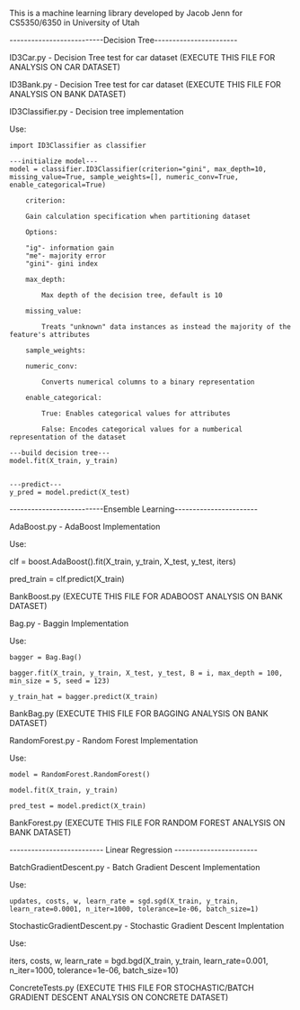 This is a machine learning library developed by Jacob Jenn for
CS5350/6350 in University of Utah




--------------------------Decision Tree-----------------------

ID3Car.py - Decision Tree test for car dataset (EXECUTE THIS FILE FOR ANALYSIS ON CAR DATASET)

ID3Bank.py - Decision Tree test for car dataset (EXECUTE THIS FILE FOR ANALYSIS ON BANK DATASET)

ID3Classifier.py - Decision tree implementation

Use:

    import ID3Classifier as classifier

    ---initialize model---
    model = classifier.ID3Classifier(criterion="gini", max_depth=10, missing_value=True, sample_weights=[], numeric_conv=True, enable_categorical=True)

        criterion:

        Gain calculation specification when partitioning dataset 

        Options:

        "ig"- information gain
        "me"- majority error
        "gini"- gini index

        max_depth:

            Max depth of the decision tree, default is 10

        missing_value:

            Treats "unknown" data instances as instead the majority of the feature's attributes

        sample_weights:

        numeric_conv:

            Converts numerical columns to a binary representation

        enable_categorical:

            True: Enables categorical values for attributes

            False: Encodes categorical values for a numberical representation of the dataset

    ---build decision tree---
    model.fit(X_train, y_train)


    ---predict---
    y_pred = model.predict(X_test)



--------------------------Ensemble Learning-----------------------

AdaBoost.py - AdaBoost Implementation

Use:

  clf = boost.AdaBoost().fit(X_train, y_train, X_test, y_test, iters)

  pred_train = clf.predict(X_train)


BankBoost.py (EXECUTE THIS FILE FOR ADABOOST ANALYSIS ON BANK DATASET)



Bag.py - Baggin Implementation

Use:

    bagger = Bag.Bag()

    bagger.fit(X_train, y_train, X_test, y_test, B = i, max_depth = 100, min_size = 5, seed = 123)

    y_train_hat = bagger.predict(X_train)

BankBag.py (EXECUTE THIS FILE FOR BAGGING ANALYSIS ON BANK DATASET)




RandomForest.py - Random Forest Implementation

Use:

    model = RandomForest.RandomForest()

    model.fit(X_train, y_train)

    pred_test = model.predict(X_train)



BankForest.py (EXECUTE THIS FILE FOR RANDOM FOREST ANALYSIS ON BANK DATASET)


-------------------------- Linear Regression -----------------------

BatchGradientDescent.py - Batch Gradient Descent Implementation

Use:

    updates, costs, w, learn_rate = sgd.sgd(X_train, y_train, learn_rate=0.0001, n_iter=1000, tolerance=1e-06, batch_size=1)

StochasticGradientDescent.py - Stochastic Gradient Descent Implentation

Use:

   iters, costs, w, learn_rate = bgd.bgd(X_train, y_train, learn_rate=0.001, n_iter=1000, tolerance=1e-06, batch_size=10)


ConcreteTests.py (EXECUTE THIS FILE FOR STOCHASTIC/BATCH GRADIENT DESCENT ANALYSIS ON CONCRETE DATASET)





